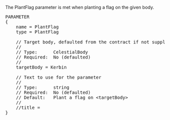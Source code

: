 The PlantFlag parameter is met when planting a flag on the given body.

<pre>
PARAMETER
{
    name = PlantFlag
    type = PlantFlag

    // Target body, defaulted from the contract if not supplied.
    //
    // Type:      CelestialBody
    // Required:  No (defaulted)
    //
    targetBody = Kerbin

    // Text to use for the parameter
    //
    // Type:      string
    // Required:  No (defaulted)
    // Default:   Plant a flag on &lt;targetBody&gt;
    //
    //title =
}
</pre>
